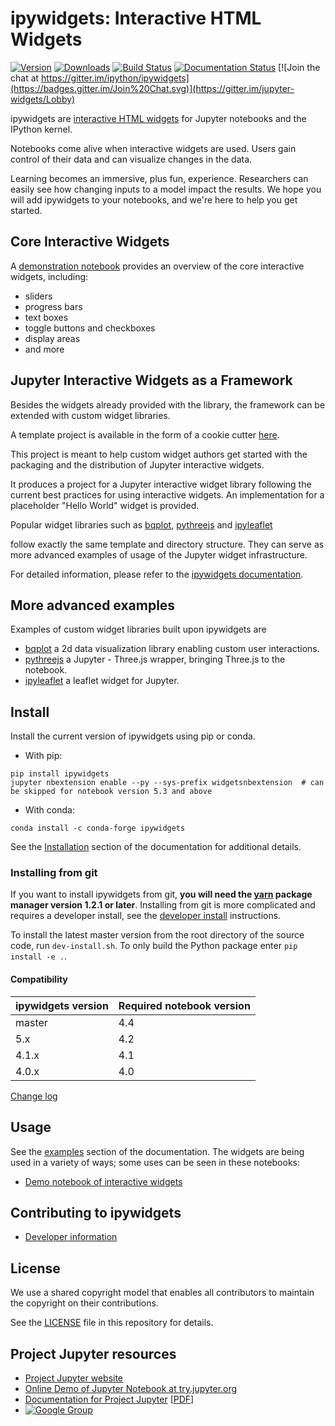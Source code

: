 # ipywidgets: Interactive HTML Widgets

[![Version](https://img.shields.io/pypi/v/ipywidgets.svg)](https://pypi.python.org/pypi/ipywidgets)
[![Downloads](https://img.shields.io/pypi/dm/ipywidgets.svg)](https://pypi.python.org/pypi/ipywidgets)
[![Build Status](https://travis-ci.org/jupyter-widgets/ipywidgets.svg?branch=master)](https://travis-ci.org/jupyter-widgets/ipywidgets)
[![Documentation Status](http://readthedocs.org/projects/ipywidgets/badge/?version=latest)](https://ipywidgets.readthedocs.io/en/latest/?badge=latest)
[![Join the chat at https://gitter.im/ipython/ipywidgets](https://badges.gitter.im/Join%20Chat.svg)](https://gitter.im/jupyter-widgets/Lobby)

ipywidgets are [interactive HTML widgets](https://github.com/jupyter-widgets/ipywidgets/blob/master/docs/source/examples/Index.ipynb)
for Jupyter notebooks and the IPython kernel.

Notebooks come alive when interactive widgets are used. Users gain control of
their data and can visualize changes in the data.

Learning becomes an immersive, plus fun, experience. Researchers can easily see
how changing inputs to a model impact the results. We hope you will add
ipywidgets to your notebooks, and we're here to help you get started.

## Core Interactive Widgets

A [demonstration notebook](https://github.com/jupyter-widgets/ipywidgets/blob/master/docs/source/examples/Index.ipynb) provides an overview of the core interactive widgets, including:

- sliders
- progress bars
- text boxes
- toggle buttons and checkboxes
- display areas
- and more

## Jupyter Interactive Widgets as a Framework

Besides the widgets already provided with the library, the framework can be
extended with custom widget libraries.

A template project is available in the form of a cookie cutter [here](https://github.com/jupyter/widget-cookiecutter).

This project is meant to help custom widget authors get started with the
packaging and the distribution of Jupyter interactive widgets.

It produces a project for a Jupyter interactive widget library following the
current best practices for using interactive widgets. An implementation for a
placeholder "Hello World" widget is provided.

Popular widget libraries such as
[bqplot](https://github.com/bloomberg/bqplot),
[pythreejs](https://github.com/jovyan/pythreejs) and
[ipyleaflet](https://github.com/ellisonbg/ipyleaflet)

follow exactly the same template and directory structure. They can serve as
more advanced examples of usage of the Jupyter widget infrastructure.

For detailed information, please refer to the [ipywidgets documentation](https://ipywidgets.readthedocs.io/en/latest/).

## More advanced examples

Examples of custom widget libraries built upon ipywidgets are

- [bqplot](https://github.com/bloomberg/bqplot) a 2d data visualization library
  enabling custom user interactions.
- [pythreejs](https://github.com/jovyan/pythreejs) a Jupyter - Three.js wrapper,
  bringing Three.js to the notebook.
- [ipyleaflet](https://github.com/ellisonbg/ipyleaflet) a leaflet widget for Jupyter.

## Install

Install the current version of ipywidgets using pip or conda.

- With pip:

```
pip install ipywidgets
jupyter nbextension enable --py --sys-prefix widgetsnbextension  # can be skipped for notebook version 5.3 and above
```

- With conda:

```
conda install -c conda-forge ipywidgets
```

See the [Installation](docs/source/user_install.md) section of the documentation for additional details.

### Installing from git

If you want to install ipywidgets from git, **you will need the
[yarn](https://yarnpkg.com/) package manager version 1.2.1 or later**.
Installing from git is more complicated and requires a developer install, see the [developer install](docs/source/dev_install.md) instructions.

To install the latest master version from the root directory of the source
code, run ``dev-install.sh``. To only build the Python package enter ``pip install -e .``.

#### Compatibility

| ipywidgets version  | Required notebook version |
| ------------------- | ------------------------- |
| master              | 4.4                       |
| 5.x                 | 4.2                       |
| 4.1.x               | 4.1                       |
| 4.0.x               | 4.0                       |

[Change log](docs/source/changelog.md)

## Usage

See the [examples](docs/source/examples.md) section of the documentation. The widgets are being used in a variety of ways; some uses can be seen in these notebooks:

- [Demo notebook of interactive widgets](https://github.com/jupyter-widgets/ipywidgets/blob/master/docs/source/examples/Index.ipynb)

## Contributing to ipywidgets

- [Developer information](CONTRIBUTING.md)

## License

We use a shared copyright model that enables all contributors to maintain the
copyright on their contributions.

See the [LICENSE](LICENSE) file in this repository for details.

## Project Jupyter resources

- [Project Jupyter website](https://jupyter.org)
- [Online Demo of Jupyter Notebook at try.jupyter.org](https://try.jupyter.org)
- [Documentation for Project Jupyter](https://jupyter.readthedocs.io/en/latest/index.html) [[PDF](https://media.readthedocs.org/pdf/jupyter/latest/jupyter.pdf)]
- [![Google Group](https://img.shields.io/badge/-Google%20Group-lightgrey.svg)](https://groups.google.com/forum/#!forum/jupyter)
